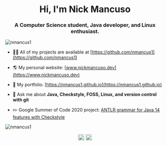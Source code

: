 <h1 align="center">Hi, I'm Nick Mancuso</h1>
<h3 align="center">A Computer Science student, Java developer, and Linux enthusiast.</h3>
<p align="left"> <img src="https://komarev.com/ghpvc/?username=nmancus1" alt="nmancus1" /> </p>

- 👨‍💻 All of my projects are available at [https://github.com/nmancus1](https://github.com/nmancus1)

- 🌎 My personal website: [www.nickmancuso.dev](https://www.nickmancuso.dev)

- 📁 My portfolio: [https://nmancus1.github.io](https://nmancus1.github.io)

- 💬 Ask me about **Java, Checkstyle, FOSS, Linux, and version control with git**

- ✏️ Google Summer of Code 2020 project: [ANTLR grammar for Java 14 features with Checkstyle ](https://summerofcode.withgoogle.com/archive/2020/projects/4999687213416448/)

<img src="https://github-readme-stats.vercel.app/api?username=nmancus1&theme=material-palenight&show_icons=true" alt="nmancus1" /> </p>

<p align="center">
<a href="https://www.linkedin.com/in/nick-mancuso-961352170?lipi=urn%3ali%3apage%3ad_flagship3_profile_view_base_contact_details%3b0zpnntttrto6gr1dldgc%2bg%3d%3d" target="blank"><img align="center" src="https://cdn.jsdelivr.net/npm/simple-icons@3.0.1/icons/linkedin.svg" alt="https://www.linkedin.com/in/nick-mancuso-961352170?lipi=urn%3ali%3apage%3ad_flagship3_profile_view_base_contact_details%3b0zpnntttrto6gr1dldgc%2bg%3d%3d" height="20" width="20" /></a>
<a href="https://stackoverflow.com/users/13160102/nick-mancuso" target="blank"><img align="center" src="https://cdn.jsdelivr.net/npm/simple-icons@3.0.1/icons/stackoverflow.svg" alt="https://stackoverflow.com/users/13160102/nick-mancuso" height="20" width="20" /></a>
</p>
